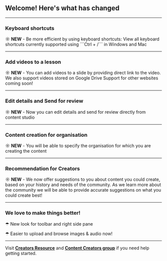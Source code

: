 ## Welcome! Here's what has changed

---

### <b>Keyboard shortcuts</b>

<p> ☼ <b>NEW</b> - Be more efficient by using keyboard shortcuts:
 View all keyboard shortcuts currently supported using  ```Ctrl + /``` in Windows and Mac

---

### <b>Add videos to a lesson</b>

<p> ☼ <b>NEW</b> - You can add videos to a slide by providing direct link to the video. We also support videos stored on Google Drive
Support for other websites coming soon!

---

### <b>Edit details and Send for review</b>

<p> ☼ <b>NEW</b> - Now you can edit details and send for review directly from content studio

---

### <b>Content creation for organisation</b>

<p> ☼ <b>NEW</b> - You will be able to specify the organisation for which you are creating the content

---

### <b>Recommendation for Creators</b>

<p> ☼ <b>NEW</b> - We now offer suggestions to you about content you could create, based on your history and needs of the community.
As we learn more about the community we will be able to provide accurate suggestions on what you could create best!
  
---

### <b>We love to make things better!</b>

<p> ☂ New look for toolbar and right side pane
<p> ☂ Easier to upload and browse images & audio now!

---

Visit <b>[Creators Resource](http://www.sunbird.org/)</b> and <b>[Content Creators group](http://www.sunbird.org/)</b> if you need help getting started.
